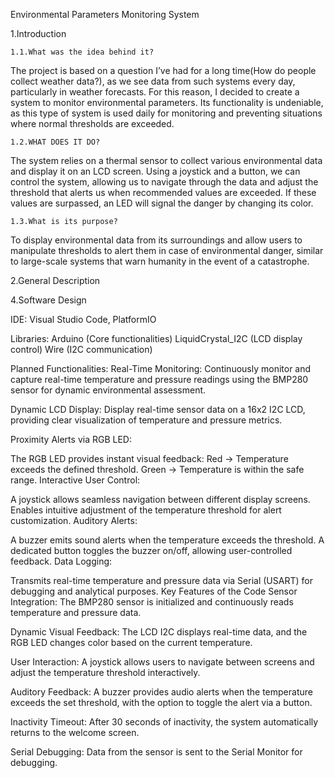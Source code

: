 Environmental Parameters Monitoring System

1.Introduction

    1.1.What was the idea behind it?

  The project is based on a question I’ve had for a long time(How do people collect weather data?), as we see data from such systems every day, particularly in weather forecasts. For this reason, I decided to create a system to monitor environmental parameters. Its functionality is undeniable, as this type of system is used daily for monitoring and preventing situations where normal thresholds are exceeded.

    1.2.WHAT DOES IT DO?

    
The system relies on a thermal sensor to collect various environmental data and display it on an LCD screen. Using a joystick and a button, we can control the system, allowing us to navigate through the data and adjust the threshold that alerts us when recommended values are exceeded. If these values are surpassed, an LED will signal the danger by changing its color.


    1.3.What is its purpose?

To display environmental data from its surroundings and allow users to manipulate thresholds to alert them in case of environmental danger, similar to large-scale systems that warn humanity in the event of a catastrophe.



2.General Description

4.Software Design

IDE:
Visual Studio Code, PlatformIO

Libraries:
Arduino (Core functionalities)
LiquidCrystal_I2C (LCD display control)
Wire (I2C communication)


Planned Functionalities:
Real-Time Monitoring:
Continuously monitor and capture real-time temperature and pressure readings using the BMP280 sensor for dynamic environmental assessment.

Dynamic LCD Display:
Display real-time sensor data on a 16x2 I2C LCD, providing clear visualization of temperature and pressure metrics.

Proximity Alerts via RGB LED:

The RGB LED provides instant visual feedback:
Red → Temperature exceeds the defined threshold.
Green → Temperature is within the safe range.
Interactive User Control:

A joystick allows seamless navigation between different display screens.
Enables intuitive adjustment of the temperature threshold for alert customization.
Auditory Alerts:

A buzzer emits sound alerts when the temperature exceeds the threshold.
A dedicated button toggles the buzzer on/off, allowing user-controlled feedback.
Data Logging:

Transmits real-time temperature and pressure data via Serial (USART) for debugging and analytical purposes.
Key Features of the Code
Sensor Integration:
The BMP280 sensor is initialized and continuously reads temperature and pressure data.

Dynamic Visual Feedback:
The LCD I2C displays real-time data, and the RGB LED changes color based on the current temperature.

User Interaction:
A joystick allows users to navigate between screens and adjust the temperature threshold interactively.

Auditory Feedback:
A buzzer provides audio alerts when the temperature exceeds the set threshold, with the option to toggle the alert via a button.

Inactivity Timeout:
After 30 seconds of inactivity, the system automatically returns to the welcome screen.

Serial Debugging:
Data from the sensor is sent to the Serial Monitor for debugging.



